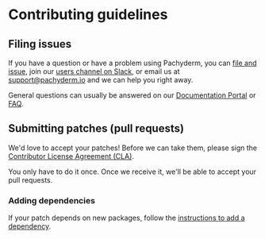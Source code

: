 # Contributing guidelines

## Filing issues

If you have a question or have a problem using Pachyderm, you can [file and issue](https://github.com/pachyderm/pachyderm/issues), join our [users channel on Slack](http://slack.pachyderm.io), or email us at [support@pachyderm.io](mailto:support@pachyderm.io) and we can help you right away.

General questions can usually be answered on our [Documentation Portal](pachyderm.readthedocs.io) or [FAQ](pachyderm.readthedocs.io/FAQ.html).

## Submitting patches (pull requests)

We'd love to accept your patches! Before we can take them, please sign the [Contributor License Agreement (CLA)](https://pachyderm.wufoo.com/forms/pachyderm-contributor-license-agreement/).

You only have to do it once. Once we receive it, we'll be able to accept your pull requests.

### Adding dependencies

If your patch depends on new packages, follow the [instructions to add a dependency](docs/development.md#dependency-management).
